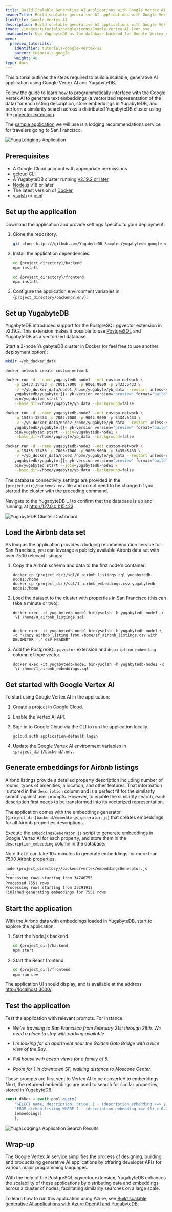 ```yaml
---
title: Build Scalable Generative AI Applications with Google Vertex AI and YugabyteDB
headerTitle: Build scalable generative AI applications with Google Vertex AI and YugabyteDB
linkTitle: Google Vertex AI
description: Build scalable generative AI applications with Google Vertex AI and YugabyteDB
image: /images/tutorials/google/icons/Google-Vertex-AI-Icon.svg
headcontent: Use YugabyteDB as the database backend for Google Vertex AI applications
menu:
  preview_tutorials:
    identifier: tutorials-google-vertex-ai
    parent: tutorials-google
    weight: 40
type: docs
---
```


This tutorial outlines the steps required to build a scalable, generative AI application using Google Vertex AI and YugabyteDB.

Follow the guide to learn how to programmatically interface with the Google Vertex AI to generate text embeddings (a vectorized representation of the data) for each listing description, store embeddings in YugabyteDB, and perform a similarity search across a distributed YugabyteDB cluster using the [pgvector extension](../../../explore/ysql-language-features/pg-extensions/extension-pgvector/).

The [sample application](https://github.com/YugabyteDB-Samples/yugabytedb-azure-openai-lodging-service) we will use is a lodging recommendations service for travelers going to San Francisco.

![YugaLodgings Application](/images/tutorials/google/google-vertex-ai/yugalodgings-main.png "YugaLodgings Application")

## Prerequisites

- A Google Cloud account with appropriate permissions
- [gcloud CLI](https://cloud.google.com/sdk/docs/install)
- A YugabyteDB cluster running [v2.19.2 or later](https://download.yugabyte.com/)
- [Node.js](https://github.com/nodejs/release#release-schedule) v18 or later
- The latest version of [Docker](https://docs.docker.com/desktop/)
- [ysqlsh](../../../admin/ysqlsh/) or [psql](https://www.postgresql.org/docs/current/app-psql.html)

## Set up the application

Download the application and provide settings specific to your deployment:

1. Clone the repository.

    ```sh
    git clone https://github.com/YugabyteDB-Samples/yugabytedb-google-vertexai-lodging-service.git
    ```

1. Install the application dependencies.

    ```sh
    cd {project_directory}/backend
    npm install

    cd {project_directory}/frontend
    npm install
    ```

1. Configure the application environment variables in `{project_directory/backend/.env}`.

## Set up YugabyteDB

YugabyteDB introduced support for the PostgreSQL pgvector extension in v2.19.2. This extension makes it possible to use [PostgreSQL](https://www.yugabyte.com/postgresql/) and YugabyteDB as a vectorized database.

Start a 3-node YugabyteDB cluster in Docker (or feel free to use another deployment option):

```sh
mkdir ~/yb_docker_data

docker network create custom-network

docker run -d --name yugabytedb-node1 --net custom-network \
    -p 15433:15433 -p 7001:7000 -p 9001:9000 -p 5433:5433 \
    -v ~/yb_docker_data/node1:/home/yugabyte/yb_data --restart unless-stopped \
    yugabytedb/yugabyte:{{< yb-version version="preview" format="build">}} \
    bin/yugabyted start \
    --base_dir=/home/yugabyte/yb_data --background=false

docker run -d --name yugabytedb-node2 --net custom-network \
    -p 15434:15433 -p 7002:7000 -p 9002:9000 -p 5434:5433 \
    -v ~/yb_docker_data/node2:/home/yugabyte/yb_data --restart unless-stopped \
    yugabytedb/yugabyte:{{< yb-version version="preview" format="build">}} \
    bin/yugabyted start --join=yugabytedb-node1 \
    --base_dir=/home/yugabyte/yb_data --background=false

docker run -d --name yugabytedb-node3 --net custom-network \
    -p 15435:15433 -p 7003:7000 -p 9003:9000 -p 5435:5433 \
    -v ~/yb_docker_data/node3:/home/yugabyte/yb_data --restart unless-stopped \
    yugabytedb/yugabyte:{{< yb-version version="preview" format="build">}} \
    bin/yugabyted start --join=yugabytedb-node1 \
    --base_dir=/home/yugabyte/yb_data --background=false
```

The database connectivity settings are provided in the `{project_dir}/backend/.env` file and do not need to be changed if you started the cluster with the preceding command.

Navigate to the YugabyteDB UI to confirm that the database is up and running, at <http://127.0.0.1:15433>.

![YugabyteDB Cluster Dashboard](/images/tutorials/azure/azure-openai/yb-cluster.png "YugabyteDB Cluster Dashboard")

## Load the Airbnb data set

As long as the application provides a lodging recommendation service for San Francisco, you can leverage a publicly available Airbnb data set with over 7500 relevant listings:

1. Copy the Airbnb schema and data to the first node's container:

    ```shell
    docker cp {project_dir}/sql/0_airbnb_listings.sql yugabytedb-node1:/home
    docker cp {project_dir}/sql/1_airbnb_embeddings.csv yugabytedb-node1:/home
    ```

1. Load the dataset to the cluster with properties in San Francisco (this can take a minute or two):

    ```shell
    docker exec -it yugabytedb-node1 bin/ysqlsh -h yugabytedb-node1 -c '\i /home/0_airbnb_listings.sql'


    docker exec -it yugabytedb-node1 bin/ysqlsh -h yugabytedb-node1 \
    -c "\copy airbnb_listing from /home/sf_airbnb_listings.csv with DELIMITER ',' CSV HEADER"
    ```

1. Add the PostgreSQL `pgvector` extension and `description_embedding` column of type vector.

    ```shell
    docker exec -it yugabytedb-node1 bin/ysqlsh -h yugabytedb-node1 -c '\i /home/1_airbnb_embeddings.sql'
    ```

## Get started with Google Vertex AI

To start using Google Vertex AI in the application:

1. Create a project in Google Cloud.
1. Enable the Vertex AI API.
1. Sign in to Google Cloud via the CLI to run the application locally.

    ```sh
    gcloud auth application-default login
    ```

1. Update the Google Vertex AI environment variables in `{project_dir}/backend/.env`.

## Generate embeddings for Airbnb listings

Airbnb listings provide a detailed property description including number of rooms, types of amenities, a location, and other features. That information is stored in the `description` column and is a perfect fit for the similarity search against user prompts. However, to enable the similarity search, each description first needs to be transformed into its vectorized representation.

The application comes with the embeddings generator (`{project_dir}backend/embeddings_generator.js`) that creates embeddings for all Airbnb properties descriptions.

Execute the `embeddingsGenerator.js` script to generate embeddings in Google Vertex AI for each property, and store them in the `description_embedding` column in the database.

Note that it can take 10+ minutes to generate embeddings for more than 7500 Airbnb properties.

```sh
node {project_directory}/backend/vertex/embeddingsGenerator.js
....
Processing rows starting from 34746755
Processed 7551 rows
Processing rows starting from 35291912
Finished generating embeddings for 7551 rows
```

## Start the application

With the Airbnb data with embeddings loaded in YugabyteDB, start to explore the application:

1. Start the Node.js backend.

    ```sh
    cd {project_dir}/backend
    npm start
    ```

1. Start the React frontend:

    ```sh
    cd {project_dir}/frontend
    npm run dev
    ```

The application UI should display, and is available at the address <http://localhost:3000/>.

## Test the application

Test the application with relevant prompts. For instance:

- *We're traveling to San Francisco from February 21st through 28th. We need a place to stay with parking available.*

- *I'm looking for an apartment near the Golden Gate Bridge with a nice view of the Bay.*

- *Full house with ocean views for a family of 6.*

- *Room for 1 in downtown SF, walking distance to Moscone Center.*

These prompts are first sent to Vertex AI to be converted to embeddings. Next, the returned embeddings are used to search for similar properties, stored in YugabyteDB.

```javascript
const dbRes = await pool.query(
    "SELECT name, description, price, 1 - (description_embedding <=> $1) as similarity " +
    "FROM airbnb_listing WHERE 1 - (description_embedding <=> $1) > 0.7 ORDER BY similarity DESC LIMIT 5",
    [embeddings]
    );
```

![YugaLodgings Application Search Results](/images/tutorials/google/google-vertex-ai/yugalodgings-search-results.png "YugaLodgings Application Search Results")

## Wrap-up

The Google Vertex AI service simplifies the process of designing, building, and productizing generative AI applications by offering developer APIs for various major programming languages.

With the help of the PostgreSQL pgvector extension, YugabyteDB enhances the scalability of these applications by distributing data and embeddings across a cluster of nodes, facilitating similarity searches on a large scale.

To learn how to run this application using Azure, see [Build scalable generative AI applications with Azure OpenAI and YugabyteDB](../../azure/azure-openai/).
